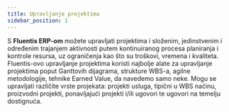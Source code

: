 ```yaml
---
title: Upravljanje projektima
sidebar_position: 1
---
```


S **Fluentis ERP-om** možete upravljati projektima i složenim, jedinstvenim i određenim trajanjem aktivnosti putem kontinuiranog procesa planiranja i kontrole resursa, uz ograničenja kao što su troškovi, vremena i kvaliteta. Fluentis-ovo upravljanje projektima koristi najbolje alate za upravljanje projektima poput Ganttovih dijagrama, strukture WBS-a, agilne metodologije, tehnike Earned Value, da navedemo samo neke. Mogu se upravljati različite vrste projekata: projekti usluga, tipični u WBS načinu, proizvodni projekti, ponavljajući projekti i/ili ugovori te ugovori na temelju dostignuća.